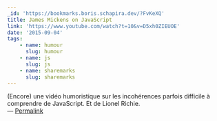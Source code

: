 ```yaml
---
_id: 'https://bookmarks.boris.schapira.dev/?FvKeXQ'
title: James Mickens on JavaScript
link: 'https://www.youtube.com/watch?t=10&v=D5xh0ZIEUOE'
date: '2015-09-04'
tags:
    - name: humour
      slug: humour
    - name: js
      slug: js
    - name: sharemarks
      slug: sharemarks
---
```


(Encore) une vidéo humoristique sur les incohérences parfois difficile à
comprendre de JavaScript. Et de Lionel Richie. <br>&#8212;
<a href="https://bookmarks.boris.schapira.dev/?FvKeXQ" title="Permalink">Permalink</a>
